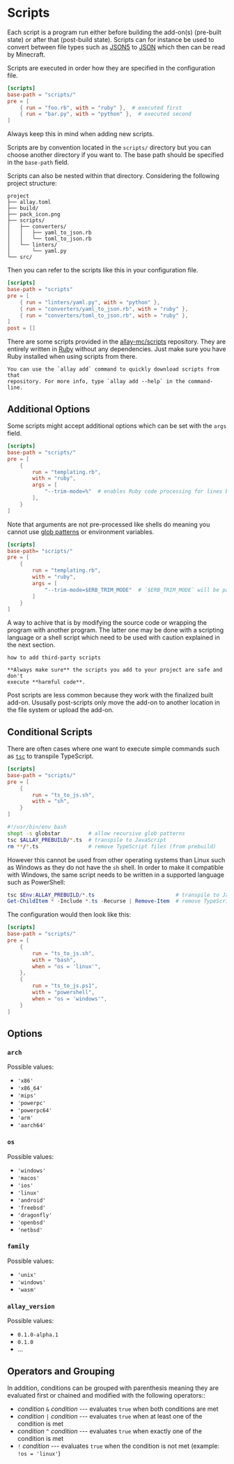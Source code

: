 # Scripts

Each script is a program run either before building the add-on(s)
(pre-built state) or after that (post-build state). Scripts can for instance be
used to convert between file types such as [JSON5](https://json5.org/) to
[JSON](https://www.json.org/json-en.html) which then can be read by Minecraft.

Scripts are executed in order how they are specified in the configuration file.

```toml
[scripts]
base-path = "scripts/"
pre = [
    { run = "foo.rb", with = "ruby" },  # executed first
    { run = "bar.py", with = "python" },  # executed second
]
```

Always keep this in mind when adding new scripts.

Scripts are by convention located in the `scripts/` directory but you can choose
another directory if you want to. The base path should be specified in the
`base-path` field.

Scripts can also be nested within that directory. Considering the following project
structure:

```text
project
├── allay.toml
├── build/
├── pack_icon.png
├── scripts/
│   ├── converters/
│   │   ├── yaml_to_json.rb
│   │   └── toml_to_json.rb
│   └── linters/
│       └── yaml.py
└── src/
```

Then you can refer to the scripts like this in your configuration file.

```toml
[scripts]
base-path = "scripts"
pre = [
    { run = "linters/yaml.py", with = "python" },
    { run = "converters/yaml_to_json.rb", with = "ruby" },
    { run = "converters/toml_to_json.rb", with = "ruby" },
]
post = []
```

There are some scripts provided in the
[allay-mc/scripts](https://github.com/allay-mc/scripts/) repository. They are
entirely written in [Ruby](https://www.ruby-lang.org/en/) without any dependencies.
Just make sure you have Ruby installed when using scripts from there.

```admonish tip
You can use the `allay add` command to quickly download scripts from that
repository. For more info, type `allay add --help` in the command-line.
```


## Additional Options

Some scripts might accept additional options which can be set with the `args`
field.

```toml
[scripts]
base-path = "scripts/"
pre = [
    {
        run = "templating.rb",
        with = "ruby",
        args = [
            "--trim-mode=%"  # enables Ruby code processing for lines beginning with `%`
        ],
    }
]
```

Note that arguments are not pre-processed like shells do meaning you cannot use
[glob patterns](https://en.wikipedia.org/wiki/Glob_(programming)) or environment
variables.

```toml
[scripts]
base-path= "scripts/"
pre = [
    {
        run = "templating.rb",
        with = "ruby",
        args = [
            "--trim-mode=$ERB_TRIM_MODE"  # `$ERB_TRIM_MODE` will be passed to the program as is
        ]
    }
]
```

A way to achive that is by modifying the source code or wrapping the program with
another program. The latter one may be done with a scripting language or a shell
script which need to be used with caution explained in the next section.

```admonish todo
how to add third-party scripts
```

```admonish danger
**Always make sure** the scripts you add to your project are safe and don't
execute **harmful code**.
```

Post scripts are less common because they work with the finalized built add-on.
Ususally post-scripts only move the add-on to another location in the file
system or upload the add-on.


## Conditional Scripts

There are often cases where one want to execute simple commands such as
[`tsc`](https://www.typescriptlang.org/docs/handbook/compiler-options.html) to
transpile TypeScript.

```toml
[scripts]
base-path = "scripts/"
pre = [
    {
        run = "ts_to_js.sh",
        with = "sh",
    }
]
```

```bash
#!/usr/bin/env bash
shopt -s globstar         # allow recursive glob patterns
tsc $ALLAY_PREBUILD/*.ts  # transpile to JavaScript
rm **/*.ts                # remove TypeScript files (from prebuild)
```

However this cannot be used from other operating systems than Linux such as Windows
as they do not have the `sh` shell. In order to make it compatible with Windows,
the same script needs to be written in a supported language such as PowerShell:

```powershell
tsc $Env:ALLAY_PREBUILD/*.ts                          # transpile to JavaScript
Get-ChildItem * -Include *.ts -Recurse | Remove-Item  # remove TypeScript files (from prebuild)
```

The configuration would then look like this:

```toml
[scripts]
base-path = "scripts/"
pre = [
    {
        run = "ts_to_js.sh",
        with = "bash",
        when = "os = 'linux'",
    },
    {
        run = "ts_to_js.ps1",
        with = "powershell",
        when = "os = 'windows'",
    }
]
```

## Options

### `arch`

Possible values:

- `'x86'`
- `'x86_64'`
- `'mips'`
- `'powerpc'`
- `'powerpc64'`
- `'arm'`
- `'aarch64'`


### `os`

Possible values:

- `'windows'`
- `'macos'`
- `'ios'`
- `'linux'`
- `'android'`
- `'freebsd'`
- `'dragonfly'`
- `'openbsd'`
- `'netbsd'`

### `family`

Possible values:

- `'unix'`
- `'windows'`
- `'wasm'`

### `allay_version`

Possible values:

- `0.1.0-alpha.1`
- `0.1.0`
- ...

## Operators and Grouping

In addition, conditions can be grouped with parenthesis meaning they are evaluated
first or chained and modified with the following operators::

- _condition_ `&` _condition_ --- evaluates `true` when both conditions are met
- _condition_ `|` _condition_ --- evaluates `true` when at least one of the condition is met
- _condition_ `^` _condition_ --- evaluates `true` when exactly one of the condition is met
- `!` _condition_ --- evaluates `true` when the condition is not met (example: `!os = 'linux'`)

